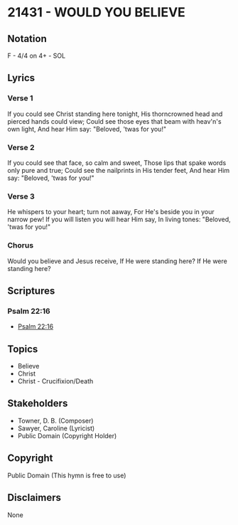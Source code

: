 # 21431 - WOULD YOU BELIEVE

## Notation

F - 4/4 on 4+ - SOL

## Lyrics

### Verse 1

If you could see Christ standing here tonight, His thorncrowned head and pierced hands could view; Could see those eyes that beam with heav'n's own light, And hear Him say:  "Beloved, 'twas for you!"

### Verse 2

If you could see that face, so calm and sweet, Those lips that spake words only pure and true; Could see the nailprints in His tender feet, And hear Him say: "Beloved, 'twas for you!" 

### Verse 3

He whispers to your heart; turn not aaway, For He's beside you in your narrow pew! If you will listen you will hear Him say, In living tones:  "Beloved, 'twas for you!"

### Chorus

Would you believe and Jesus receive, If He were standing here? If He were standing here?


## Scriptures

### Psalm 22:16

- [Psalm 22:16](https://www.biblegateway.com/passage/?search=Psalm%2022%3A16)


## Topics

- Believe
- Christ
- Christ - Crucifixion/Death

## Stakeholders

- Towner, D. B. (Composer)
- Sawyer, Caroline (Lyricist)
- Public Domain (Copyright Holder)

## Copyright

Public Domain
(This hymn is free to use)

## Disclaimers

None

